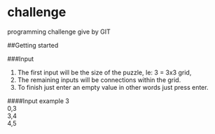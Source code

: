 # challenge
programming challenge give by GIT 

##Getting started

###Input
1. The first input will be the size of the puzzle, Ie: 3 = 3x3 grid, 
2. The remaining inputs will be connections within the grid.
3. To finish just enter an empty value in other words just press enter. 

####Input example
3 <br/>
0,3 <br/>
3,4 <br/>
4,5<br/>
